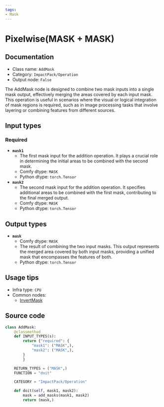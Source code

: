 ```yaml
---
tags:
- Mask
---
```


# Pixelwise(MASK + MASK)
## Documentation
- Class name: `AddMask`
- Category: `ImpactPack/Operation`
- Output node: `False`

The AddMask node is designed to combine two mask inputs into a single mask output, effectively merging the areas covered by each input mask. This operation is useful in scenarios where the visual or logical integration of mask regions is required, such as in image processing tasks that involve layering or combining features from different sources.
## Input types
### Required
- **`mask1`**
    - The first mask input for the addition operation. It plays a crucial role in determining the initial areas to be combined with the second mask.
    - Comfy dtype: `MASK`
    - Python dtype: `torch.Tensor`
- **`mask2`**
    - The second mask input for the addition operation. It specifies additional areas to be combined with the first mask, contributing to the final merged output.
    - Comfy dtype: `MASK`
    - Python dtype: `torch.Tensor`
## Output types
- **`mask`**
    - Comfy dtype: `MASK`
    - The result of combining the two input masks. This output represents the merged area covered by both input masks, providing a unified mask that encompasses the features of both.
    - Python dtype: `torch.Tensor`
## Usage tips
- Infra type: `CPU`
- Common nodes:
    - [InvertMask](../../Comfy/Nodes/InvertMask.md)



## Source code
```python
class AddMask:
    @classmethod
    def INPUT_TYPES(s):
        return {"required": {
            "mask1": ("MASK",),
            "mask2": ("MASK",),
        }
        }

    RETURN_TYPES = ("MASK",)
    FUNCTION = "doit"

    CATEGORY = "ImpactPack/Operation"

    def doit(self, mask1, mask2):
        mask = add_masks(mask1, mask2)
        return (mask,)

```
